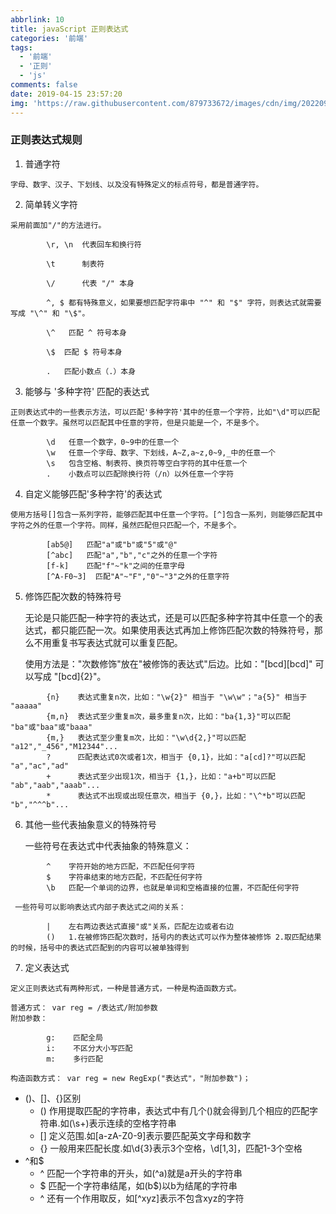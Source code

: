 ```yaml
---
abbrlink: 10
title: javaScript 正则表达式
categories: '前端'
tags:
  - '前端'
  - '正则'
  - 'js'
comments: false
date: 2019-04-15 23:57:20
img: 'https://raw.githubusercontent.com/879733672/images/cdn/img/202209041720161.jpg'
---
```


### 正则表达式规则
  1. 普通字符
  
  	字母、数字、汉子、下划线、以及没有特殊定义的标点符号，都是普通字符。

  2. 简单转义字符

   	采用前面加"/"的方法进行。
```
		\r, \n  代表回车和换行符
	
		\t      制表符 
	
		\/      代表 "/" 本身
	
		^, $ 都有特殊意义，如果要想匹配字符串中 "^" 和 "$" 字符，则表达式就需要写成 "\^" 和 "\$"。
	
		\^   匹配 ^ 符号本身
	
		\$	匹配 $ 符号本身
		
		.	匹配小数点（.）本身
```
  3. 能够与 '多种字符' 匹配的表达式
  
   	正则表达式中的一些表示方法，可以匹配'多种字符'其中的任意一个字符，比如"\d"可以匹配任意一个数字。虽然可以匹配其中任意的字符，但是只能是一个，不是多个。
```
		\d   任意一个数字，0~9中的任意一个
		\w   任意一个字母、数字、下划线，A~Z,a~z,0~9,_中的任意一个
		\s   包含空格、制表符、换页符等空白字符的其中任意一个
		.    小数点可以匹配除换行符（/n）以外任意一个字符
```
  4. 自定义能够匹配'多种字符'的表达式

   	使用方括号[]包含一系列字符，能够匹配其中任意一个字符。[^]包含一系列，则能够匹配其中字符之外的任意一个字符。同样，虽然匹配但只匹配一个，不是多个。
```
		[ab5@]   匹配"a"或"b"或"5"或"@"
		[^abc]   匹配"a","b","c"之外的任意一个字符
		[f-k]    匹配"f"~"k"之间的任意字母
		[^A-F0~3]  匹配"A"~"F","0"~"3"之外的任意字符 
```
  5. 修饰匹配次数的特殊符号
  
  	 无论是只能匹配一种字符的表达式，还是可以匹配多种字符其中任意一个的表达式，都只能匹配一次。如果使用表达式再加上修饰匹配次数的特殊符号，那么不用重复书写表达式就可以重复匹配。

  	 使用方法是："次数修饰"放在"被修饰的表达式"后边。比如："[bcd][bcd]" 可以写成 "[bcd]{2}"。
```
		{n}    表达式重复n次，比如："\w{2}" 相当于 "\w\w"；"a{5}" 相当于 "aaaaa"
		{m,n}  表达式至少重复m次，最多重复n次，比如："ba{1,3}"可以匹配 "ba"或"baa"或"baaa"
		{m,}   表达式至少重复m次，比如："\w\d{2,}"可以匹配 "a12","_456","M12344"...
		?      匹配表达式0次或者1次，相当于 {0,1}，比如："a[cd]?"可以匹配 "a","ac","ad"
		+      表达式至少出现1次，相当于 {1,}，比如："a+b"可以匹配 "ab","aab","aaab"...
		*      表达式不出现或出现任意次，相当于 {0,}，比如："\^*b"可以匹配 "b","^^^b"...
```
  6. 其他一些代表抽象意义的特殊符号

  	 一些符号在表达式中代表抽象的特殊意义：
```
		^    字符开始的地方匹配，不匹配任何字符
		$    字符串结束的地方匹配，不匹配任何字符
		\b   匹配一个单词的边界，也就是单词和空格直接的位置，不匹配任何字符
```
 	 一些符号可以影响表达式内部子表达式之间的关系：
```
		|    左右两边表达式直接"或"关系，匹配左边或者右边
		()   1.在被修饰匹配次数时，括号内的表达式可以作为整体被修饰 2.取匹配结果的时候，括号中的表达式匹配到的内容可以被单独得到 
```
  7. 定义表达式
  
   	定义正则表达式有两种形式，一种是普通方式，一种是构造函数方式。

 	普通方式： var reg = /表达式/附加参数
 	附加参数：
```
		g:    匹配全局
		i:    不区分大小写匹配
		m:    多行匹配
```
 	构造函数方式： var reg = new RegExp("表达式"，"附加参数")；

* ()、[]、{}区别
    * () 作用提取匹配的字符串，表达式中有几个()就会得到几个相应的匹配字符串.如(\s+)表示连续的空格字符串
    * [] 定义范围.如[a-zA-Z0-9]表示要匹配英文字母和数字
    * {} 一般用来匹配长度.如\d{3}表示3个空格，\d[1,3]，匹配1-3个空格
* ^和$
    * ^ 匹配一个字符串的开头，如(^a)就是a开头的字符串
    * $ 匹配一个字符串结尾，如(b$)以b为结尾的字符串
    * ^ 还有一个作用取反，如[^xyz]表示不包含xyz的字符

	 	